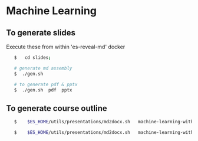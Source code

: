 # Machine Learning

## To generate slides
Execute these from within 'es-reveal-md' docker

```bash
   $   cd slides;   

   # generate md assembly
   $  ./gen.sh  

   # to generate pdf & pptx
   $  ./gen.sh  pdf  pptx
```

## To generate course outline

```bash
   $    $ES_HOME/utils/presentations/md2docx.sh   machine-learning-with-spark.md

   $    $ES_HOME/utils/presentations/md2docx.sh   machine-learning-with-python.md
```
